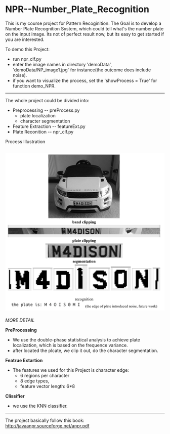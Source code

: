 # NPR--Number_Plate_Recognition

This is my course project for Pattern Recoginition. 
The Goal is to develop a Number Plate Recognition System, which could tell what's the number plate on the input image. 
Its not of perfect result now, but its easy to get started if you are interested.

To demo this Project:
  - run npr_clf.py
  - enter the image names in directory 'demoData', 'demoData/NP_image1.jpg' for instance(the outcome does include noise).
  - if you want to visualize the process, set the 'showProcess = True'  for function demo_NPR.   
   
-------------------------------------------------------

The whole project could be divided into:
- Preprocessing             -- preProcess.py
  - plate localization
  - character segmentation
- Feature Extraction        -- featureExt.py
- Plate Reconition          -- npr_clf.py

Process Illustration

![Alt text](./process_illustration.png?raw=true "Title")
-------------------------------------------------------
_MORE DETAIL_

__PreProcessing__
- We use the double-phase statistical analysis to achieve plate localization, which is based on the frequence variance. 
- after located the plcate, we clip it out, do the character segmentation. 

__Featrue Extartion__
- The features we used for this Project is character edge:
  - 6 regions per character
  - 8 edge types,
  - feature vector length: 6*8
  
__Clissifier__
  - we use the KNN classifier. 
 
-------------------------------------------------------
The project basically follow this book:
http://javaanpr.sourceforge.net/anpr.pdf
